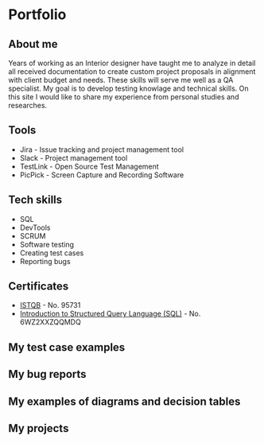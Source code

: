 # Portfolio
## About me
Years of working as an Interior designer have taught me to analyze in detail all received documentation to create custom project proposals in alignment with client budget and needs. These skills will serve me well as a QA specialist. 
My goal is to develop testing knowlage and technical skills. On this site I would like to share my experience from personal studies and researches.
## Tools
- Jira - Issue tracking and project management tool
- Slack - Project management tool
- TestLink - Open Source Test Management
- PicPick - Screen Capture and Recording Software
## Tech skills
- SQL
- DevTools
- SCRUM
- Software testing
- Creating test cases
- Reporting bugs
## Certificates
- [ISTQB](https://www.gasq.org/en/certification/check-a-certificate.html) - No. 95731
- [Introduction to Structured Query Language (SQL)](https://www.coursera.org/account/accomplishments/certificate/6WZ2XXZQQMDQ) - No. 6WZ2XXZQQMDQ
## My test case examples


## My bug reports


## My examples of diagrams and decision tables


## My projects
